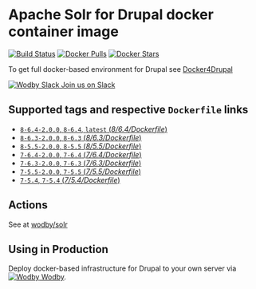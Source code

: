 # Apache Solr for Drupal docker container image 

[![Build Status](https://travis-ci.org/wodby/solr.svg?branch=master)](https://travis-ci.org/wodby/solr)
[![Docker Pulls](https://img.shields.io/docker/pulls/wodby/solr.svg)](https://hub.docker.com/r/wodby/solr)
[![Docker Stars](https://img.shields.io/docker/stars/wodby/solr.svg)](https://hub.docker.com/r/wodby/solr)

To get full docker-based environment for Drupal see [Docker4Drupal](http://docker4drupal.org)

[![Wodby Slack](https://www.google.com/s2/favicons?domain=www.slack.com) Join us on Slack](https://slack.wodby.com/)

## Supported tags and respective `Dockerfile` links

- [`8-6.4-2.0.0`, `8-6.4`, `latest` (*8/6.4/Dockerfile*)](https://github.com/wodby/solr/tree/master/8/6.4/Dockerfile)
- [`8-6.3-2.0.0`, `8-6.3` (*8/6.3/Dockerfile*)](https://github.com/wodby/solr/tree/master/8/6.3/Dockerfile)
- [`8-5.5-2.0.0`, `8-5.5` (*8/5.5/Dockerfile*)](https://github.com/wodby/solr/tree/master/8/5.5/Dockerfile)
- [`7-6.4-2.0.0`, `7-6.4` (*7/6.4/Dockerfile*)](https://github.com/wodby/solr/tree/master/7/6.4/Dockerfile)
- [`7-6.3-2.0.0`, `7-6.3` (*7/6.3/Dockerfile*)](https://github.com/wodby/solr/tree/master/7/6.3/Dockerfile)
- [`7-5.5-2.0.0`, `7-5.5` (*7/5.5/Dockerfile*)](https://github.com/wodby/solr/tree/master/7/5.5/Dockerfile)
- [`7-5.4`, `7-5.4` (*7/5.4/Dockerfile*)](https://github.com/wodby/solr/tree/master/7/5.4/Dockerfile)

## Actions

See at [wodby/solr](https://github.com/wodby/solr) 

## Using in Production

Deploy docker-based infrastructure for Drupal to your own server via [![Wodby](https://www.google.com/s2/favicons?domain=wodby.com) Wodby](https://wodby.com).
